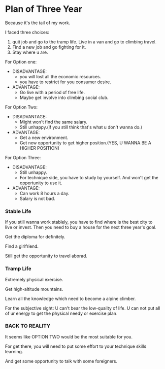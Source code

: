 # Plan of Three Year

Because it's the tail of my work.

I faced three choices: 
 1. quit job and go to the tramp life. Live in a van and go to climbing travel.
 2. Find a new job and go fighting for it.
 3. Stay where u are.

For Option one: 
- DISADVANTAGE:
    - you will lost all the economic resources.
    - you have to restrict for you consumer desire.
- ADVANTAGE:
    - Go live with a period of free life.
    - Maybe get involve into climbing social club.

For Option Two:
- DISADVANTAGE:
    - Might won't find the same salary.
    - Still unhappy.(if you still think that's what u don't wanna do.)
- ADVANTAGE:
    - Get a new environment.
    - Get new opportunity to get higher position.(YES, U WANNA BE A HIGHER POSITION)

For Option Three:
- DISADVANTAGE:
    - Still unhappy.
    - For technique side, you have to study by yourself. And won't get the opportunity to use it.
- ADVANTAGE:
    - Can work 8 hours a day.
    - Salary is not bad.


### Stable Life

If you still wanna work stablely, you have to find where is the best city to live or invest.
Then you need to buy a house for the next three year's goal.

Get the diploma for definitely.

Find a girlfriend.

Still get the opportunity to travel aborad.

### Tramp Life

Extremely physical exercise.

Get high-altitude mountains.

Learn all the knowledge which need to become a alpine climber.

For the subjective sight: U can't bear the low-quality of life. U can not put all of ur energy to get the physical needy or exercise plan.






### BACK TO REALITY

It seems like OPTION TWO would be the most suitable for you.

For get there, you will need to put some effort to your technique skills learning.

And get some opportunity to talk with some foreigners.

